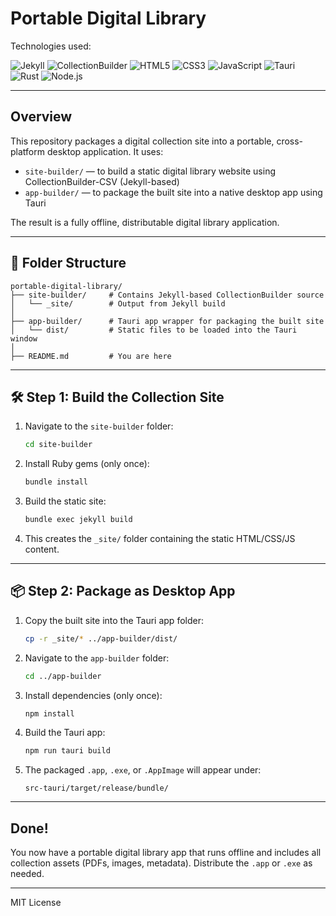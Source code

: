 # Portable Digital Library

Technologies used:

![Jekyll](https://img.shields.io/badge/Jekyll-CC0000?logo=jekyll\&logoColor=white) ![CollectionBuilder](https://img.shields.io/badge/CollectionBuilder-000000?style=for-the-badge&labelColor=gray) ![HTML5](https://img.shields.io/badge/HTML5-E34F26?logo=html5\&logoColor=white) ![CSS3](https://img.shields.io/badge/CSS3-1572B6?logo=css3\&logoColor=white) ![JavaScript](https://img.shields.io/badge/JavaScript-F7DF1E?logo=javascript\&logoColor=black) ![Tauri](https://img.shields.io/badge/Tauri-FFC131?logo=tauri\&logoColor=black) ![Rust](https://img.shields.io/badge/Rust-000000?logo=rust\&logoColor=white) ![Node.js](https://img.shields.io/badge/Node.js-339933?logo=node.js\&logoColor=white)

---

## Overview

This repository packages a digital collection site into a portable, cross-platform desktop application. It uses:

* `site-builder/` — to build a static digital library website using CollectionBuilder-CSV (Jekyll-based)
* `app-builder/` — to package the built site into a native desktop app using Tauri

The result is a fully offline, distributable digital library application.

---

## 📁 Folder Structure

```
portable-digital-library/
├── site-builder/     # Contains Jekyll-based CollectionBuilder source
│   └── _site/        # Output from Jekyll build
│
├── app-builder/      # Tauri app wrapper for packaging the built site
│   └── dist/         # Static files to be loaded into the Tauri window
│
├── README.md         # You are here
```

---

## 🛠️ Step 1: Build the Collection Site

1. Navigate to the `site-builder` folder:

   ```bash
   cd site-builder
   ```

2. Install Ruby gems (only once):

   ```bash
   bundle install
   ```

3. Build the static site:

   ```bash
   bundle exec jekyll build
   ```

4. This creates the `_site/` folder containing the static HTML/CSS/JS content.

---

## 📦 Step 2: Package as Desktop App

1. Copy the built site into the Tauri app folder:

   ```bash
   cp -r _site/* ../app-builder/dist/
   ```

2. Navigate to the `app-builder` folder:

   ```bash
   cd ../app-builder
   ```

3. Install dependencies (only once):

   ```bash
   npm install
   ```

4. Build the Tauri app:

   ```bash
   npm run tauri build
   ```

5. The packaged `.app`, `.exe`, or `.AppImage` will appear under:

   ```
   src-tauri/target/release/bundle/
   ```

---

## Done!

You now have a portable digital library app that runs offline and includes all collection assets (PDFs, images, metadata). Distribute the `.app` or `.exe` as needed.

---

MIT License
